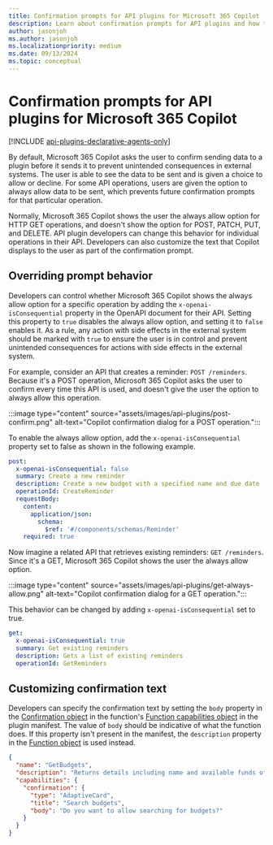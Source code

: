 ```yaml
---
title: Confirmation prompts for API plugins for Microsoft 365 Copilot
description: Learn about confirmation prompts for API plugins and how to change default confirmation behavior for Microsoft 365 Copilot
author: jasonjoh
ms.author: jasonjoh
ms.localizationpriority: medium
ms.date: 09/13/2024
ms.topic: conceptual
---
```


# Confirmation prompts for API plugins for Microsoft 365 Copilot

[!INCLUDE [api-plugins-declarative-agents-only](includes/api-plugins-declarative-agents-only.md)]

By default, Microsoft 365 Copilot asks the user to confirm sending data to a plugin before it sends it to prevent unintended consequences in external systems. The user is able to see the data to be sent and is given a choice to allow or decline. For some API operations, users are given the option to always allow data to be sent, which prevents future confirmation prompts for that particular operation.

Normally, Microsoft 365 Copilot shows the user the always allow option for HTTP GET operations, and doesn't show the option for POST, PATCH, PUT, and DELETE. API plugin developers can change this behavior for individual operations in their API. Developers can also customize the text that Copilot displays to the user as part of the confirmation prompt.

## Overriding prompt behavior

Developers can control whether Microsoft 365 Copilot shows the always allow option for a specific operation by adding the `x-openai-isConsequential` property in the OpenAPI document for their API. Setting this property to `true` disables the always allow option, and setting it to `false` enables it. As a rule, any action with side effects in the external system should be marked with `true` to ensure the user is in control and prevent unintended consequences for actions with side effects in the external system.

For example, consider an API that creates a reminder: `POST /reminders`. Because it's a POST operation, Microsoft 365 Copilot asks the user to confirm every time this API is used, and doesn't give the user the option to always allow this operation.

:::image type="content" source="assets/images/api-plugins/post-confirm.png" alt-text="Copilot confirmation dialog for a POST operation.":::

To enable the always allow option, add the `x-openai-isConsequential` property set to false as shown in the following example.

```yml
post:
  x-openai-isConsequential: false
  summary: Create a new reminder
  description: Create a new budget with a specified name and due date
  operationId: CreateReminder
  requestBody:
    content:
      application/json:
        schema:
          $ref: '#/components/schemas/Reminder'
    required: true
```

Now imagine a related API that retrieves existing reminders: `GET /reminders`. Since it's a GET, Microsoft 365 Copilot shows the user the always allow option.

:::image type="content" source="assets/images/api-plugins/get-always-allow.png" alt-text="Copilot confirmation dialog for a GET operation.":::

This behavior can be changed by adding `x-openai-isConsequential` set to true.

```yml
get:
  x-openai-isConsequential: true
  summary: Get existing reminders
  description: Gets a list of existing reminders
  operationId: GetReminders
```

## Customizing confirmation text

Developers can specify the confirmation text by setting the `body` property in the [Confirmation object](api-plugin-manifest.md#confirmation-object) in the function's [Function capabilities object](api-plugin-manifest.md#function-capabilities-object) in the plugin manifest. The value of `body` should be indicative of what the function does. If this property isn't present in the manifest, the `description` property in the [Function object](api-plugin-manifest.md#function-object) is used instead.

```json
{
  "name": "GetBudgets",
  "description": "Returns details including name and available funds of budgets, optionally filtered by budget name",
  "capabilities": {
    "confirmation": {
      "type": "AdaptiveCard",
      "title": "Search budgets",
      "body": "Do you want to allow searching for budgets?"
    }
  }
}
```
